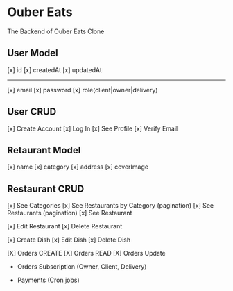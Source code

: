 # Ouber Eats #

The Backend of Ouber Eats Clone

## User Model

[x] id
[x] createdAt
[x] updatedAt

---

[x] email
[x] password
[x] role(client|owner|delivery)

## User CRUD

[x] Create Account
[x] Log In
[x] See Profile
[x] Verify Email

## Retaurant Model

[x] name
[x] category
[x] address
[x] coverImage

## Restaurant CRUD

[x] See Categories
[x] See Restaurants by Category (pagination)
[x] See Restaurants (pagination)
[x] See Restaurant

[x] Edit Restaurant
[x] Delete Restaurant

[x] Create Dish
[x] Edit Dish
[x] Delete Dish

[X] Orders CREATE
[X] Orders READ
[X] Orders Update


- Orders Subscription (Owner, Client, Delivery)

- Payments (Cron jobs)